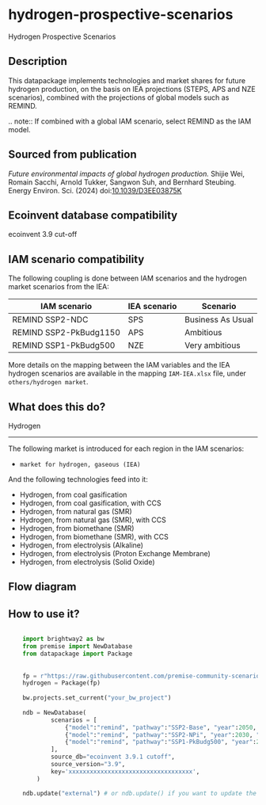 # hydrogen-prospective-scenarios

Hydrogen Prospective Scenarios

Description
-----------
This datapackage implements technologies and market shares for future hydrogen production, 
on the basis on IEA projections (STEPS, APS and NZE scenarios), combined with
the projections of global models such as REMIND.

.. note::
    If combined with a global IAM scenario, select REMIND as the IAM model.

Sourced from publication
------------------------

*Future environmental impacts of global hydrogen production.*
Shijie Wei, Romain Sacchi, Arnold Tukker, Sangwon Suh, and Bernhard Steubing.
Energy Environ. Sci. (2024) doi:[10.1039/D3EE03875K](https://pubs.rsc.org/en/content/articlelanding/2024/ee/d3ee03875k)


Ecoinvent database compatibility
--------------------------------

ecoinvent 3.9 cut-off

IAM scenario compatibility
---------------------------

The following coupling is done between IAM scenarios and the hydrogen market scenarios from the IEA:

| IAM scenario           | IEA scenario | Scenario          |
|------------------------|--------------|-------------------|
| REMIND SSP2-NDC        | SPS          | Business As Usual |
| REMIND SSP2-PkBudg1150 | APS          | Ambitious         |
| REMIND SSP1-PkBudg500  | NZE          | Very ambitious    |

More details on the mapping between the IAM variables and the IEA hydrogen scenarios are available
in the mapping `IAM-IEA.xlsx` file, under `others/hydrogen market`.

What does this do?
------------------


Hydrogen
********

The following market is introduced for each region in the IAM scenarios:

* `market for hydrogen, gaseous (IEA)`

And the following technologies feed into it:

* Hydrogen, from coal gasification
* Hydrogen, from coal gasification, with CCS
* Hydrogen, from natural gas (SMR)
* Hydrogen, from natural gas (SMR), with CCS
* Hydrogen, from biomethane (SMR)
* Hydrogen, from biomethane (SMR), with CCS
* Hydrogen, from electrolysis (Alkaline)
* Hydrogen, from electrolysis (Proton Exchange Membrane)
* Hydrogen, from electrolysis (Solid Oxide)


Flow diagram
------------


How to use it?
--------------

```python

    import brightway2 as bw
    from premise import NewDatabase
    from datapackage import Package
    
    
    fp = r"https://raw.githubusercontent.com/premise-community-scenarios/hydrogen-prospective-scenarios/main/datapackage.json"
    hydrogen = Package(fp)
    
    bw.projects.set_current("your_bw_project")
    
    ndb = NewDatabase(
            scenarios = [
                {"model":"remind", "pathway":"SSP2-Base", "year":2050, "external scenarios": [{"scenario": "Business as usual", "data": hydrogen}]},
                {"model":"remind", "pathway":"SSP2-NPi", "year":2030, "external scenarios": [{"scenario": "Ambitious", "data": hydrogen}]},
                {"model":"remind", "pathway":"SSP1-PkBudg500", "year":2020, "external scenarios": [{"scenario": "Very ambitious", "data": hydrogen}]},
            ],        
            source_db="ecoinvent 3.9.1 cutoff",
            source_version="3.9",
            key='xxxxxxxxxxxxxxxxxxxxxxxxxxxxxxxxxxx',
        )

    ndb.update("external") # or ndb.update() if you want to update the database with the IAM data plus the external scenario
```

